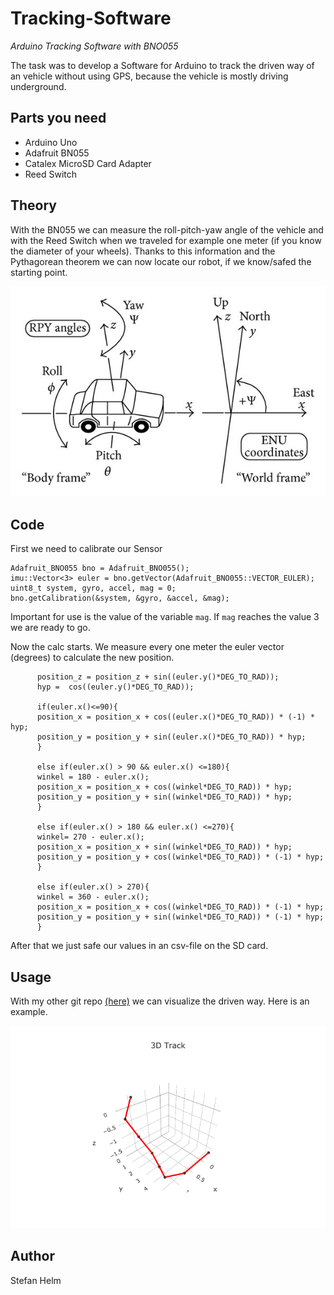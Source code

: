# Tracking-Software
*Arduino Tracking Software with BNO055*

The task was to develop a Software for Arduino to track the driven way of an vehicle without using GPS, because the vehicle is mostly driving underground.

## Parts you need
* Arduino Uno
* Adafruit BN055
* Catalex MicroSD Card Adapter
* Reed Switch

## Theory
With the BN055 we can measure the roll-pitch-yaw angle of the vehicle and with the Reed Switch when we traveled for example one meter (if you know the diameter of your wheels). Thanks to this information and the Pythagorean theorem we can now locate our robot, if we know/safed the starting point.

![roll pitch yaw](doc/roll-pitch-yaw.png)

## Code

First we need to calibrate our Sensor 

```shell
Adafruit_BNO055 bno = Adafruit_BNO055();
imu::Vector<3> euler = bno.getVector(Adafruit_BNO055::VECTOR_EULER);
uint8_t system, gyro, accel, mag = 0;
bno.getCalibration(&system, &gyro, &accel, &mag);
```

Important for use is the value of the variable `mag`. If `mag` reaches the value 3 we are ready to go.

Now the calc starts. We measure every one meter the euler vector (degrees) to calculate the new position.

```shell
      position_z = position_z + sin((euler.y()*DEG_TO_RAD));
      hyp =  cos((euler.y()*DEG_TO_RAD));    
      
      if(euler.x()<=90){
      position_x = position_x + cos((euler.x()*DEG_TO_RAD)) * (-1) * hyp;
      position_y = position_y + sin((euler.x()*DEG_TO_RAD)) * hyp;
      }

      else if(euler.x() > 90 && euler.x() <=180){
      winkel = 180 - euler.x();
      position_x = position_x + cos((winkel*DEG_TO_RAD)) * hyp;
      position_y = position_y + sin((winkel*DEG_TO_RAD)) * hyp;
      }

      else if(euler.x() > 180 && euler.x() <=270){
      winkel= 270 - euler.x();
      position_x = position_x + sin((winkel*DEG_TO_RAD)) * hyp;
      position_y = position_y + cos((winkel*DEG_TO_RAD)) * (-1) * hyp;
      }

      else if(euler.x() > 270){
      winkel = 360 - euler.x();
      position_x = position_x + cos((winkel*DEG_TO_RAD)) * (-1) * hyp;
      position_y = position_y + sin((winkel*DEG_TO_RAD)) * (-1) * hyp;
      }
```

After that we just safe our values in an csv-file on the SD card.


## Usage 

With my other git repo [(here)](https://github.com/Styfanor/Visualisation-Tool) we can visualize the driven way. Here is an example.

![visualize](doc/3d-chart.png)

## Author
Stefan Helm

